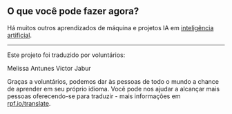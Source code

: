 ## O que você pode fazer agora?

Há muitos outros aprendizados de máquina e projetos IA em [inteligência artificial](https://projects.raspberrypi.org/pt-BR/pathways/ai-toolkit).

***

Este projeto foi traduzido por voluntários:

Melissa Antunes
Victor Jabur

Graças a voluntários, podemos dar às pessoas de todo o mundo a chance de aprender em seu próprio idioma. Você pode nos ajudar a alcançar mais pessoas oferecendo-se para traduzir - mais informações em [rpf.io/translate](https://rpf.io/translate).

